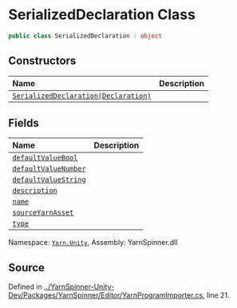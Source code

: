 # SerializedDeclaration Class


```csharp
public class SerializedDeclaration : object
```



## Constructors
|Name|Description|
|:---|:---|
|[`SerializedDeclaration(Declaration)`](/api/csharp/yarn.unity/yarnprogramimporter.serializeddeclaration._ctor-declaration-.md)||
## Fields
|Name|Description|
|:---|:---|
|[`defaultValueBool`](/api/csharp/yarn.unity/yarnprogramimporter.serializeddeclaration.defaultvaluebool.md)||
|[`defaultValueNumber`](/api/csharp/yarn.unity/yarnprogramimporter.serializeddeclaration.defaultvaluenumber.md)||
|[`defaultValueString`](/api/csharp/yarn.unity/yarnprogramimporter.serializeddeclaration.defaultvaluestring.md)||
|[`description`](/api/csharp/yarn.unity/yarnprogramimporter.serializeddeclaration.description.md)||
|[`name`](/api/csharp/yarn.unity/yarnprogramimporter.serializeddeclaration.name.md)||
|[`sourceYarnAsset`](/api/csharp/yarn.unity/yarnprogramimporter.serializeddeclaration.sourceyarnasset.md)||
|[`type`](/api/csharp/yarn.unity/yarnprogramimporter.serializeddeclaration.type.md)||
<div class="class-metadata">

Namespace: [`Yarn.Unity`](/api/csharp/yarn.unity/README.md), Assembly: YarnSpinner.dll
</div>

## Source
Defined in [../YarnSpinner-Unity-Dev/Packages/YarnSpinner/Editor/YarnProgramImporter.cs](https://github.com/YarnSpinnerTool/YarnSpinner-Unity//blob/develop/Editor/YarnProgramImporter.cs#L21), line 21.
